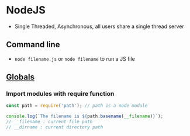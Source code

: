 # NodeJS
- Single Threaded, Asynchronous, all users share a single thread server

## Command line
- `node filename.js` or `node filename` to run a JS file

## [Globals](https://nodejs.org/api/globals.html)
### Import modules with require function
```Javascript
const path = require('path'); // path is a node module

console.log(`The filename is ${path.basename(__filename)}`); 
// __filename : current file path
// __dirname : current directory path
